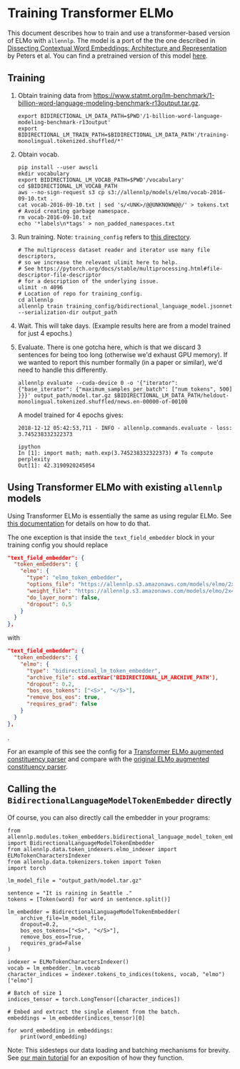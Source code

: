 # Training Transformer ELMo

This document describes how to train and use a transformer-based version of ELMo with `allennlp`. The model is a port of the the one described in [Dissecting Contextual Word Embeddings: Architecture and Representation](https://www.semanticscholar.org/paper/4dc99343fdc57cf974746e9549c6ee56f013cee5) by Peters et al. You can find a pretrained version of this model [here](https://allennlp.s3.amazonaws.com/models/transformer-elmo-2019.01.10.tar.gz).

## Training

1. Obtain training data from https://www.statmt.org/lm-benchmark/1-billion-word-language-modeling-benchmark-r13output.tar.gz.
    ```
    export BIDIRECTIONAL_LM_DATA_PATH=$PWD'/1-billion-word-language-modeling-benchmark-r13output'
    export BIDIRECTIONAL_LM_TRAIN_PATH=$BIDIRECTIONAL_LM_DATA_PATH'/training-monolingual.tokenized.shuffled/*'
    ```
2. Obtain vocab.
    ```
    pip install --user awscli
    mkdir vocabulary
    export BIDIRECTIONAL_LM_VOCAB_PATH=$PWD'/vocabulary'
    cd $BIDIRECTIONAL_LM_VOCAB_PATH
    aws --no-sign-request s3 cp s3://allennlp/models/elmo/vocab-2016-09-10.txt .
    cat vocab-2016-09-10.txt | sed 's/<UNK>/@@UNKNOWN@@/' > tokens.txt
    # Avoid creating garbage namespace.
    rm vocab-2016-09-10.txt
    echo '*labels\n*tags' > non_padded_namespaces.txt
    ```
3. Run training. Note: `training_config` refers to [this directory](../../training_config).
    ```
    # The multiprocess dataset reader and iterator use many file descriptors,
    # so we increase the relevant ulimit here to help.
    # See https://pytorch.org/docs/stable/multiprocessing.html#file-descriptor-file-descriptor
    # for a description of the underlying issue.
    ulimit -n 4096
    # Location of repo for training_config.
    cd allennlp
    allennlp train training_config/bidirectional_language_model.jsonnet --serialization-dir output_path
    ```
4. Wait. This will take days. (Example results here are from a model trained for just 4 epochs.)
5. Evaluate. There is one gotcha here, which is that we discard 3 sentences for being too long (otherwise we'd exhaust GPU memory). If we wanted to report this number formally (in a paper or similar), we'd need to handle this differently.
    ```
    allennlp evaluate --cuda-device 0 -o '{"iterator": {"base_iterator": {"maximum_samples_per_batch": ["num_tokens", 500] }}}' output_path/model.tar.gz $BIDIRECTIONAL_LM_DATA_PATH/heldout-monolingual.tokenized.shuffled/news.en-00000-of-00100
    ```

    A model trained for 4 epochs gives:
    ```
    2018-12-12 05:42:53,711 - INFO - allennlp.commands.evaluate - loss: 3.745238332322373

    ipython
    In [1]: import math; math.exp(3.745238332322373) # To compute perplexity
    Out[1]: 42.3190920245054
    ```

## Using Transformer ELMo with existing `allennlp` models

Using Transformer ELMo is essentially the same as using regular ELMo. See [this documentation](elmo.md#using-elmo-with-existing-allennlp-models) for details on how to do that.

The one exception is that inside the `text_field_embedder` block in your training config you should replace

```json
"text_field_embedder": {
  "token_embedders": {
    "elmo": {
      "type": "elmo_token_embedder",
      "options_file": "https://allennlp.s3.amazonaws.com/models/elmo/2x4096_512_2048cnn_2xhighway/elmo_2x4096_512_2048cnn_2xhighway_options.json",
      "weight_file": "https://allennlp.s3.amazonaws.com/models/elmo/2x4096_512_2048cnn_2xhighway/elmo_2x4096_512_2048cnn_2xhighway_weights.hdf5",
      "do_layer_norm": false,
      "dropout": 0.5
    }
  }
},
```

with

```json
"text_field_embedder": {
  "token_embedders": {
    "elmo": {
      "type": "bidirectional_lm_token_embedder",
      "archive_file": std.extVar('BIDIRECTIONAL_LM_ARCHIVE_PATH'),
      "dropout": 0.2,
      "bos_eos_tokens": ["<S>", "</S>"],
      "remove_bos_eos": true,
      "requires_grad": false
    }
  }
},
```
.

For an example of this see the config for a [Transformer ELMo augmented constituency parser](https://github.com/allenai/allennlp/tree/v0.9.0/training_config/constituency_parser_transformer_elmo.jsonnet) and compare with the [original ELMo augmented constituency parser](https://github.com/allenai/allennlp/tree/v0.9.0/training_config/constituency_parser_elmo.jsonnet).

## Calling the `BidirectionalLanguageModelTokenEmbedder` directly

Of course, you can also directly call the embedder in your programs:

```
from allennlp.modules.token_embedders.bidirectional_language_model_token_embedder import BidirectionalLanguageModelTokenEmbedder
from allennlp.data.token_indexers.elmo_indexer import ELMoTokenCharactersIndexer
from allennlp.data.tokenizers.token import Token
import torch

lm_model_file = "output_path/model.tar.gz"

sentence = "It is raining in Seattle ."
tokens = [Token(word) for word in sentence.split()]

lm_embedder = BidirectionalLanguageModelTokenEmbedder(
    archive_file=lm_model_file,
    dropout=0.2,
    bos_eos_tokens=["<S>", "</S>"],
    remove_bos_eos=True,
    requires_grad=False
)

indexer = ELMoTokenCharactersIndexer()
vocab = lm_embedder._lm.vocab
character_indices = indexer.tokens_to_indices(tokens, vocab, "elmo")["elmo"]

# Batch of size 1
indices_tensor = torch.LongTensor([character_indices])

# Embed and extract the single element from the batch.
embeddings = lm_embedder(indices_tensor)[0]

for word_embedding in embeddings:
    print(word_embedding)
```

Note: This sidesteps our data loading and batching mechanisms for brevity. See [our main tutorial](https://allennlp.org/tutorials) for an exposition of how they function.
